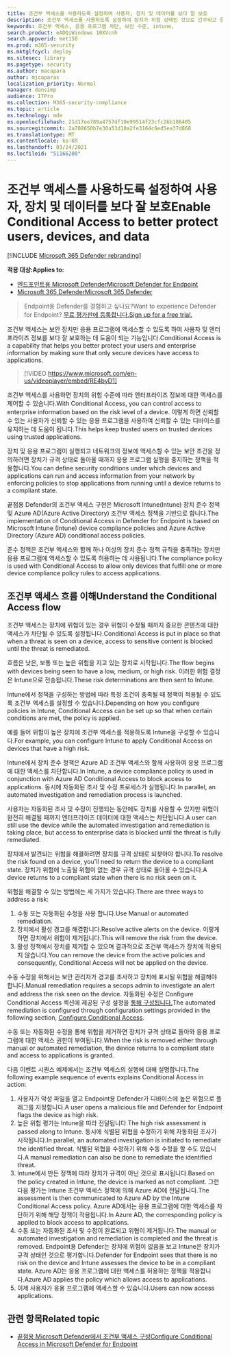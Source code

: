 ```yaml
---
title: 조건부 액세스를 사용하도록 설정하여 사용자, 장치 및 데이터를 보다 잘 보호
description: 조건부 액세스를 사용하도록 설정하여 장치가 위험 상태인 것으로 간주되고 응용 프로그램이 호환되지 않는 것으로 결정된 경우 응용 프로그램이 실행되지 않도록 합니다.
keywords: 조건부 액세스, 응용 프로그램 차단, 보안 수준, intune,
search.product: eADQiWindows 10XVcnh
search.appverid: met150
ms.prod: m365-security
ms.mktglfcycl: deploy
ms.sitesec: library
ms.pagetype: security
ms.author: macapara
author: mjcaparas
localization_priority: Normal
manager: dansimp
audience: ITPro
ms.collection: M365-security-compliance
ms.topic: article
ms.technology: mde
ms.openlocfilehash: 21d17ee789a4757df10e99514f23cfc26b186405
ms.sourcegitcommit: 2a708650b7e30a53d10a2fe3164c6ed5ea37d868
ms.translationtype: MT
ms.contentlocale: ko-KR
ms.lasthandoff: 03/24/2021
ms.locfileid: "51166200"
---
```

# <a name="enable-conditional-access-to-better-protect-users-devices-and-data"></a><span data-ttu-id="990dd-104">조건부 액세스를 사용하도록 설정하여 사용자, 장치 및 데이터를 보다 잘 보호</span><span class="sxs-lookup"><span data-stu-id="990dd-104">Enable Conditional Access to better protect users, devices, and data</span></span> 

[!INCLUDE [Microsoft 365 Defender rebranding](../../includes/microsoft-defender.md)]

<span data-ttu-id="990dd-105">**적용 대상:**</span><span class="sxs-lookup"><span data-stu-id="990dd-105">**Applies to:**</span></span>
- [<span data-ttu-id="990dd-106">엔드포인트용 Microsoft Defender</span><span class="sxs-lookup"><span data-stu-id="990dd-106">Microsoft Defender for Endpoint</span></span>](https://go.microsoft.com/fwlink/p/?linkid=2154037)
- [<span data-ttu-id="990dd-107">Microsoft 365 Defender</span><span class="sxs-lookup"><span data-stu-id="990dd-107">Microsoft 365 Defender</span></span>](https://go.microsoft.com/fwlink/?linkid=2118804)

><span data-ttu-id="990dd-108">Endpoint용 Defender를 경험하고 싶나요?</span><span class="sxs-lookup"><span data-stu-id="990dd-108">Want to experience Defender for Endpoint?</span></span> [<span data-ttu-id="990dd-109">무료 평가판에 등록합니다.</span><span class="sxs-lookup"><span data-stu-id="990dd-109">Sign up for a free trial.</span></span>](https://www.microsoft.com/microsoft-365/windows/microsoft-defender-atp?ocid=docs-wdatp-conditionalaccess-abovefoldlink)

<span data-ttu-id="990dd-110">조건부 액세스는 보안 장치만 응용 프로그램에 액세스할 수 있도록 하여 사용자 및 엔터프라이즈 정보를 보다 잘 보호하는 데 도움이 되는 기능입니다.</span><span class="sxs-lookup"><span data-stu-id="990dd-110">Conditional Access is a capability that helps you better protect your users and enterprise information by making sure that only secure devices have access to applications.</span></span>

> [!VIDEO https://www.microsoft.com/en-us/videoplayer/embed/RE4byD1]

<span data-ttu-id="990dd-111">조건부 액세스를 사용하면 장치의 위험 수준에 따라 엔터프라이즈 정보에 대한 액세스를 제어할 수 있습니다.</span><span class="sxs-lookup"><span data-stu-id="990dd-111">With Conditional Access, you can control access to enterprise information based on the risk level of a device.</span></span> <span data-ttu-id="990dd-112">이렇게 하면 신뢰할 수 있는 사용자가 신뢰할 수 있는 응용 프로그램을 사용하여 신뢰할 수 있는 디바이스를 유지하는 데 도움이 됩니다.</span><span class="sxs-lookup"><span data-stu-id="990dd-112">This helps keep trusted users on trusted devices using trusted applications.</span></span>

<span data-ttu-id="990dd-113">장치 및 응용 프로그램이 실행되고 네트워크의 정보에 액세스할 수 있는 보안 조건을 정의하려면 장치가 규격 상태로 돌아올 때까지 응용 프로그램 실행을 중지하는 정책을 적용합니다.</span><span class="sxs-lookup"><span data-stu-id="990dd-113">You can define security conditions under which devices and applications can run and access information from your network by enforcing policies to stop applications from running until a device returns to a compliant state.</span></span> 

<span data-ttu-id="990dd-114">끝점용 Defender의 조건부 액세스 구현은 Microsoft Intune(Intune) 장치 준수 정책 및 Azure AD(Azure Active Directory) 조건부 액세스 정책을 기반으로 합니다.</span><span class="sxs-lookup"><span data-stu-id="990dd-114">The implementation of Conditional Access in Defender for Endpoint is based on Microsoft Intune (Intune) device compliance policies and Azure Active Directory (Azure AD) conditional access policies.</span></span> 

<span data-ttu-id="990dd-115">준수 정책은 조건부 액세스와 함께 하나 이상의 장치 준수 정책 규칙을 충족하는 장치만 응용 프로그램에 액세스할 수 있도록 허용하는 데 사용됩니다.</span><span class="sxs-lookup"><span data-stu-id="990dd-115">The compliance policy is used with Conditional Access to allow only devices that fulfill one or more device compliance policy rules to access applications.</span></span> 

## <a name="understand-the-conditional-access-flow"></a><span data-ttu-id="990dd-116">조건부 액세스 흐름 이해</span><span class="sxs-lookup"><span data-stu-id="990dd-116">Understand the Conditional Access flow</span></span>
<span data-ttu-id="990dd-117">조건부 액세스는 장치에 위협이 있는 경우 위협이 수정될 때까지 중요한 콘텐츠에 대한 액세스가 차단될 수 있도록 설정됩니다.</span><span class="sxs-lookup"><span data-stu-id="990dd-117">Conditional Access is put in place so that when a threat is seen on a device, access to sensitive content is blocked until the threat is remediated.</span></span> 

<span data-ttu-id="990dd-118">흐름은 낮은, 보통 또는 높은 위험을 지고 있는 장치로 시작됩니다.</span><span class="sxs-lookup"><span data-stu-id="990dd-118">The flow begins with devices being seen to have a low, medium, or high risk.</span></span> <span data-ttu-id="990dd-119">이러한 위험 결정은 Intune으로 전송됩니다.</span><span class="sxs-lookup"><span data-stu-id="990dd-119">These risk determinations are then sent to Intune.</span></span> 

<span data-ttu-id="990dd-120">Intune에서 정책을 구성하는 방법에 따라 특정 조건이 충족될 때 정책이 적용될 수 있도록 조건부 액세스를 설정할 수 있습니다.</span><span class="sxs-lookup"><span data-stu-id="990dd-120">Depending on how you configure policies in Intune, Conditional Access can be set up so that when certain conditions are met, the policy is applied.</span></span>

<span data-ttu-id="990dd-121">예를 들어 위험이 높은 장치에 조건부 액세스를 적용하도록 Intune을 구성할 수 있습니다.</span><span class="sxs-lookup"><span data-stu-id="990dd-121">For example, you can configure Intune to apply Conditional Access on devices that have a high risk.</span></span>

<span data-ttu-id="990dd-122">Intune에서 장치 준수 정책은 Azure AD 조건부 액세스와 함께 사용하여 응용 프로그램에 대한 액세스를 차단합니다.</span><span class="sxs-lookup"><span data-stu-id="990dd-122">In Intune, a device compliance policy is used in conjunction with Azure AD Conditional Access to block access to applications.</span></span> <span data-ttu-id="990dd-123">동시에 자동화된 조사 및 수정 프로세스가 실행됩니다.</span><span class="sxs-lookup"><span data-stu-id="990dd-123">In parallel, an automated investigation and remediation process is launched.</span></span>

 <span data-ttu-id="990dd-124">사용자는 자동화된 조사 및 수정이 진행되는 동안에도 장치를 사용할 수 있지만 위협이 완전히 해결될 때까지 엔터프라이즈 데이터에 대한 액세스는 차단됩니다.</span><span class="sxs-lookup"><span data-stu-id="990dd-124">A user can still use the device while the automated investigation and remediation is taking place, but access to enterprise data is blocked until the threat is fully remediated.</span></span> 

<span data-ttu-id="990dd-125">장치에서 발견되는 위험을 해결하려면 장치를 규격 상태로 되찾아야 합니다.</span><span class="sxs-lookup"><span data-stu-id="990dd-125">To resolve the risk found on a device, you'll need to return the device to a compliant state.</span></span> <span data-ttu-id="990dd-126">장치가 위험에 노출될 위험이 없는 경우 규격 상태로 돌아올 수 있습니다.</span><span class="sxs-lookup"><span data-stu-id="990dd-126">A device returns to a compliant state when there is no risk seen on it.</span></span> 

<span data-ttu-id="990dd-127">위험을 해결할 수 있는 방법에는 세 가지가 있습니다.</span><span class="sxs-lookup"><span data-stu-id="990dd-127">There are three ways to address a risk:</span></span>
1. <span data-ttu-id="990dd-128">수동 또는 자동화된 수정을 사용 합니다.</span><span class="sxs-lookup"><span data-stu-id="990dd-128">Use Manual or automated remediation.</span></span>
2. <span data-ttu-id="990dd-129">장치에서 활성 경고를 해결합니다.</span><span class="sxs-lookup"><span data-stu-id="990dd-129">Resolve active alerts on the device.</span></span> <span data-ttu-id="990dd-130">이렇게 하면 장치에서 위험이 제거됩니다.</span><span class="sxs-lookup"><span data-stu-id="990dd-130">This will remove the risk from the device.</span></span>
3. <span data-ttu-id="990dd-131">활성 정책에서 장치를 제거할 수 있으며 결과적으로 조건부 액세스가 장치에 적용되지 않습니다.</span><span class="sxs-lookup"><span data-stu-id="990dd-131">You can remove the device from the active policies and consequently, Conditional Access will not be applied on the device.</span></span> 

<span data-ttu-id="990dd-132">수동 수정을 위해서는 보안 관리자가 경고를 조사하고 장치에 표시될 위험을 해결해야 합니다.</span><span class="sxs-lookup"><span data-stu-id="990dd-132">Manual remediation requires a secops admin to investigate an alert and address the risk seen on the device.</span></span> <span data-ttu-id="990dd-133">자동화된 수정은 Configure Conditional Access 섹션에 제공된 구성 설정을 [통해 구성됩니다.](configure-conditional-access.md)</span><span class="sxs-lookup"><span data-stu-id="990dd-133">The automated remediation is configured through configuration settings provided in the following section, [Configure Conditional Access](configure-conditional-access.md).</span></span>

<span data-ttu-id="990dd-134">수동 또는 자동화된 수정을 통해 위험을 제거하면 장치가 규격 상태로 돌아와 응용 프로그램에 대한 액세스 권한이 부여됩니다.</span><span class="sxs-lookup"><span data-stu-id="990dd-134">When the risk is removed either through manual or automated remediation, the device returns to a compliant state and access to applications is granted.</span></span>

<span data-ttu-id="990dd-135">다음 이벤트 시퀀스 예제에서는 조건부 액세스의 실행에 대해 설명합니다.</span><span class="sxs-lookup"><span data-stu-id="990dd-135">The following example sequence of events explains Conditional Access in action:</span></span>

1. <span data-ttu-id="990dd-136">사용자가 악성 파일을 열고 Endpoint용 Defender가 디바이스에 높은 위험으로 플래그를 지정합니다.</span><span class="sxs-lookup"><span data-stu-id="990dd-136">A user opens a malicious file and Defender for Endpoint flags the device as high risk.</span></span>
2. <span data-ttu-id="990dd-137">높은 위험 평가는 Intune을 따라 전달됩니다.</span><span class="sxs-lookup"><span data-stu-id="990dd-137">The high risk assessment is passed along to Intune.</span></span> <span data-ttu-id="990dd-138">동시에 식별된 위협을 수정하기 위해 자동화된 조사가 시작됩니다.</span><span class="sxs-lookup"><span data-stu-id="990dd-138">In parallel, an automated investigation is initiated to remediate the identified threat.</span></span> <span data-ttu-id="990dd-139">식별된 위협을 수정하기 위해 수동 수정을 할 수도 있습니다.</span><span class="sxs-lookup"><span data-stu-id="990dd-139">A manual remediation can also be done to remediate the identified threat.</span></span>
3. <span data-ttu-id="990dd-140">Intune에서 만든 정책에 따라 장치가 규격이 아닌 것으로 표시됩니다.</span><span class="sxs-lookup"><span data-stu-id="990dd-140">Based on the policy created in Intune, the device is marked as not compliant.</span></span> <span data-ttu-id="990dd-141">그런 다음 평가는 Intune 조건부 액세스 정책에 의해 Azure AD에 전달됩니다.</span><span class="sxs-lookup"><span data-stu-id="990dd-141">The assessment is then communicated to Azure AD by the Intune Conditional Access policy.</span></span> <span data-ttu-id="990dd-142">Azure AD에서는 응용 프로그램에 대한 액세스를 차단하기 위해 해당 정책이 적용됩니다.</span><span class="sxs-lookup"><span data-stu-id="990dd-142">In Azure AD, the corresponding policy is applied to block access to applications.</span></span>
4. <span data-ttu-id="990dd-143">수동 또는 자동화된 조사 및 수정이 완료되고 위협이 제거됩니다.</span><span class="sxs-lookup"><span data-stu-id="990dd-143">The manual or automated investigation and remediation is completed and the threat is removed.</span></span> <span data-ttu-id="990dd-144">Endpoint용 Defender는 장치에 위험이 없음을 보고 Intune은 장치가 규격 상태인 것으로 평가합니다.</span><span class="sxs-lookup"><span data-stu-id="990dd-144">Defender for Endpoint sees that there is no risk on the device and Intune assesses the device to be in a compliant state.</span></span> <span data-ttu-id="990dd-145">Azure AD는 응용 프로그램에 대한 액세스를 허용하는 정책을 적용합니다.</span><span class="sxs-lookup"><span data-stu-id="990dd-145">Azure AD applies the policy which allows access to applications.</span></span>
5. <span data-ttu-id="990dd-146">이제 사용자가 응용 프로그램에 액세스할 수 있습니다.</span><span class="sxs-lookup"><span data-stu-id="990dd-146">Users can now access applications.</span></span>

 
## <a name="related-topic"></a><span data-ttu-id="990dd-147">관련 항목</span><span class="sxs-lookup"><span data-stu-id="990dd-147">Related topic</span></span>
- [<span data-ttu-id="990dd-148">끝점용 Microsoft Defender에서 조건부 액세스 구성</span><span class="sxs-lookup"><span data-stu-id="990dd-148">Configure Conditional Access in Microsoft Defender for Endpoint</span></span>](configure-conditional-access.md)
